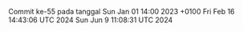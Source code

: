 Commit ke-55 pada tanggal Sun Jan 01 14:00 2023 +0100
Fri Feb 16 14:43:06 UTC 2024
Sun Jun  9 11:08:31 UTC 2024

